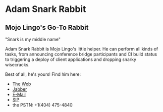 # Adam Snark Rabbit

## Mojo Lingo's Go-To Rabbit

"Snark is my middle name"

Adam Snark Rabbit is Mojo Lingo's little helper.  He can perform all kinds of
tasks, from announcing conference bridge participants and CI build status to
triggering a deploy of client applications and dropping snarky wisecracks.

Best of all, he's yours! Find him here:

  * [The Web](http://arabbit.mojolingo.com)
  * [Jabber](xmpp:arabbit@mojolingo.com)
  * [E-Mail](mailto:arabbit@mojolingo.com)
  * [SIP](sip:hello@arabbit.mojolingo.com)
  * the PSTN: +1(404) 475-4840
